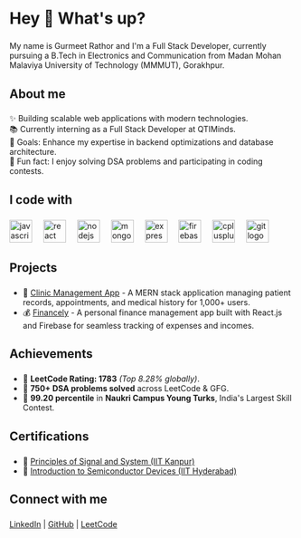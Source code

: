<h1 align="left">Hey 👋 What's up?</h1>

###

<p align="left">My name is Gurmeet Rathor and I'm a Full Stack Developer, currently pursuing a B.Tech in Electronics and Communication from Madan Mohan Malaviya University of Technology (MMMUT), Gorakhpur.</p>

###

<h2 align="left">About me</h2>

###

<p align="left">✨ Building scalable web applications with modern technologies.<br>📚 Currently interning as a Full Stack Developer at QTIMinds.<br>🎯 Goals: Enhance my expertise in backend optimizations and database architecture.<br>🎲 Fun fact: I enjoy solving DSA problems and participating in coding contests.</p>

###

<h2 align="left">I code with</h2>

###

<div align="left">
  <img src="https://cdn.jsdelivr.net/gh/devicons/devicon/icons/javascript/javascript-original.svg" height="40" alt="javascript logo"  />
  <img width="12" />
  <img src="https://cdn.jsdelivr.net/gh/devicons/devicon/icons/react/react-original.svg" height="40" alt="react logo"  />
  <img width="12" />
  <img src="https://cdn.jsdelivr.net/gh/devicons/devicon/icons/nodejs/nodejs-original.svg" height="40" alt="nodejs logo"  />
  <img width="12" />
  <img src="https://cdn.jsdelivr.net/gh/devicons/devicon/icons/mongodb/mongodb-original.svg" height="40" alt="mongodb logo"  />
  <img width="12" />
  <img src="https://cdn.jsdelivr.net/gh/devicons/devicon/icons/express/express-original.svg" height="40" alt="express logo"  />
  <img width="12" />
  <img src="https://cdn.jsdelivr.net/gh/devicons/devicon/icons/firebase/firebase-plain.svg" height="40" alt="firebase logo"  />
  <img width="12" />
  <img src="https://cdn.jsdelivr.net/gh/devicons/devicon/icons/cplusplus/cplusplus-original.svg" height="40" alt="cplusplus logo"  />
  <img width="12" />
  <img src="https://cdn.jsdelivr.net/gh/devicons/devicon/icons/git/git-original.svg" height="40" alt="git logo"  />
</div>

###

<h2 align="left">Projects</h2>

###

- 🚀 [Clinic Management App](https://hospital-drcp.onrender.com/) - A MERN stack application managing patient records, appointments, and medical history for 1,000+ users.
- 💰 [Financely](https://financely-apps.netlify.app/) - A personal finance management app built with React.js and Firebase for seamless tracking of expenses and incomes.

###

<h2 align="left">Achievements</h2>

###

- 🏅 **LeetCode Rating: 1783** *(Top 8.28% globally)*.
- 🏅 **750+ DSA problems solved** across LeetCode & GFG.
- 🏅 **99.20 percentile** in **Naukri Campus Young Turks**, India's Largest Skill Contest.

###

<h2 align="left">Certifications</h2>

###

- 📜 [Principles of Signal and System (IIT Kanpur)](https://drive.google.com/file/d/1Q2z7y7y8mRPQriEsBEwcEwhJAaUr06w_/view?usp=sharing)
- 📜 [Introduction to Semiconductor Devices (IIT Hyderabad)](https://drive.google.com/file/d/1A64gO4s1934bvGYHdVAVUhHJYiciJeaX/view?usp=sharing)

###

<h2 align="left">Connect with me</h2>

###

<p align="left">
  <a href="https://www.linkedin.com/in/gurmeet-rathor1011/">LinkedIn</a> |
  <a href="https://github.com/gurmeet1011">GitHub</a> |
  <a href="https://leetcode.com/u/gurmeetrathorjnv1011/">LeetCode</a>
</p>
